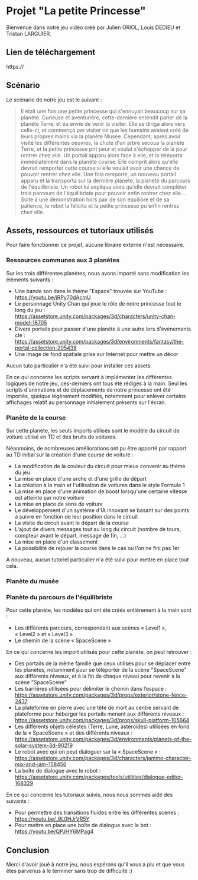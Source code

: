 # Projet "La petite Princesse"

Bienvenue dans notre jeu vidéo créé par Julien ORIOL, Louis DEDIEU et Tristan LARGUIER.

## Lien de téléchargement

https://

## Scénario

Le scénario de notre jeu est le suivant :
> Il était une fois une petite princesse qui s'ennuyait beaucoup sur sa planète. Curieuse et aventurière, cette-dernière entendit parler de la planète Terre, et eu envie de venir la visiter. 
Elle se diriga alors vers celle-ci, et commença par visiter ce que les humains avaient créé de leurs propres mains via la planète Musée. Cependant, après avoir visité les différentes oeuvres, la chute d'un arbre secoua la planète Terre, et la petite princesse prit peur et voulut s'échapper de là pour rentrer chez elle. Un portail apparu alors face à elle, et la téléporta immédiatement dans la planète course. Elle comprit alors qu'elle devrait remporter cette course si elle voulait avoir une chance de pouvoir rentrer chez elle. Une fois remporté, un nouveau portail apparu et la transporta sur la dernière planète, la planète du parcours de l'équilibriste. Un robot lui expliqua alors qu'elle devrait compléter trois parcours de l'équilibriste pour pouvoir enfin rentrer chez elle… Suite à une démonstration hors pair de son équilibre et de sa patience, le robot la félicita et la petite princesse pu enfin rentrez chez elle.

## Assets, ressources et tutoriaux utilisés

Pour faire fonctionner ce projet, aucune libraire externe n'est nécessaire.

### Ressources communes aux 3 planètes

Sur les trois différentes planètes, nous avons importé sans modification les éléments suivants :
- Une bande son dans le thème "Espace" trouvée sur YouTube : https://youtu.be/jRPy70dAcmU
- Le personnage Unity Chan qui joue le rôle de notre princesse tout le long du jeu : https://assetstore.unity.com/packages/3d/characters/unity-chan-model-18705
- Divers portails pour passer d'une planète à une autre lors d'évènements clé : https://assetstore.unity.com/packages/3d/environments/fantasy/the-portal-collection-205438
- Une image de fond spatiale prise sur Internet pour mettre un décor

Aucun tuto particulier n'a été suivi pour installer ces assets.

En ce qui concerne les scripts servant à implémenter les différentes logiques de notre jeu, ces-derniers ont tous été rédigés à la main. Seul les scripts d'animations et de déplacements de notre princesse ont été importés, quoique légèrement modifiés, notamment pour enlever certains affichages relatif au personnage initialement présents sur l'écran.

### Planète de la course

Sur cette planète, les seuls imports utilisés sont le modèle du circuit de voiture utilisé en TD et des bruits de voitures.

Néanmoins, de nombreuses améliorations ont pu être apporté par rapport au TD initial sur la création d'une course de voiture :
- La modification de la couleur du circuit pour mieux convenir au thème du jeu
- La mise en place d'une arche et d'une grille de départ
- La création à la main et l'utilisation de voitures dans le style Formule 1
- La mise en place d'une animation de boost lorsqu'une certaine vitesse est atteinte par notre voiture
- La mise en place de sons de voiture
- Le développement d'un système d'IA innovant se basant sur des points à suivre en fonction de leur position dans le circuit
- La visite du circuit avant le départ de la course
- L'ajout de divers messages tout au long du circuit (nombre de tours, compteur avant le départ, message de fin, …)
- La mise en place d'un classement
- La possibilité de rejouer la course dans le cas où l'on ne fini pas 1er

A nouveau, aucun tutoriel particulier n'a été suivi pour mettre en place tout cela.

### Planète du musée

### Planète du parcours de l'équilibriste

Pour cette planète, les modèles qui ont été créés entièrement à la main sont :
- Les différents parcours, correspondant aux scènes « Level1 », « Level2 » et « Level3 »
- Le chemin de la scène « SpaceScene »

En ce qui concerne les import utilisés pour cette planète, on peut retrouver :
- Des portails de la même famille que ceux utilisés pour se déplacer entre les planètes, notamment pour se téléporter de la scène "SpaceScene" aux différents niveaux, et à la fin de chaque niveau pour revenir à la scène "SpaceScene"
- Les barrières utilisées pour délimiter le chemin dans l’espace : https://assetstore.unity.com/packages/3d/props/exterior/stone-fence-2437
- La plateforme en pierre avec une tête de mort au centre servant de plateforme pour héberger les portails menant aux différents niveaux : https://assetstore.unity.com/packages/3d/props/skull-platform-105664
- Les différents objets célestes (Terre, Lune, astéroïdes) utilisées en fond de la « SpaceScene » et des différents niveaux : https://assetstore.unity.com/packages/3d/environments/planets-of-the-solar-system-3d-90219
- Le robot avec qui on peut dialoguer sur la « SpaceScene » : https://assetstore.unity.com/packages/3d/characters/jammo-character-mix-and-jam-158456
- La boîte de dialogue avec le robot : https://assetstore.unity.com/packages/tools/utilities/dialogue-editor-168329

En ce qui concerne les tutoriaux suivis, nous nous sommes aidé des suivants :
- Pour permettre des transitions fluides entre les différentes scènes : https://youtu.be/_9L0HJrVR5Y
- Pour mettre en place une boîte de dialogue avec le bot : https://youtu.be/QPJHY6MPag4

## Conclusion

Merci d'avoir joué à notre jeu, nous espérons qu'il vous a plu et que vous êtes parvenus à le terminer sans trop de difficulté :)